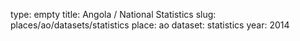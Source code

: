 type: empty
title: Angola / National Statistics
slug: places/ao/datasets/statistics
place: ao
dataset: statistics
year: 2014
